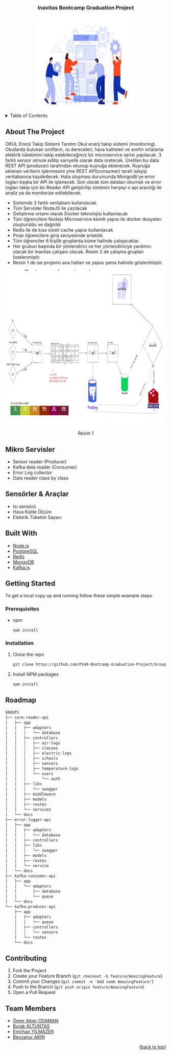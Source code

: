 <div align="center">
<h3 align="center">Inavitas Bootcamp Graduation Project</h3>
  <img src="./images/team.jpg" width="300" height="300">

</div>

<!-- TABLE OF CONTENTS -->
<details>
  <summary>Table of Contents</summary>
  <ol>
    <li>
      <a href="#about-the-project">About The Project</a>
      <ul>
        <li><a href="#built-with">Built With</a></li>
      </ul>
    </li>
    <li>
      <a href="#getting-started">Getting Started</a>
      <ul>
        <li><a href="#prerequisites">Prerequisites</a></li>
        <li><a href="#installation">Installation</a></li>
      </ul>
    </li>
    <li><a href="#roadmap">Roadmap</a></li>
    <li><a href="#contributing">Contributing</a></li>
    <li><a href="#team-members">TEAM</a></li>
  </ol>
</details>

<!-- ABOUT THE PROJECT -->

## About The Project

OKUL Enerji Takip Sistemi
Tanıtım
Okul enerji takip sistemi (monitoring).
Okullarda bulunan sınıfların, ısı dereceleri, hava kaliteleri ve sınıfın
ortalama elektrik tüketimini takip edebileceğimiz bir microservice serisi
yapılacak.
3 farklı sensor simule edilip saniyelik olarak data üretecek. Üretilen bu
data REST API (producer) tarafından okunup kuyruğa eklenecek.
Kuyruğa eklenen verilerin işlenmesini yine REST API(consumer) tarafı
işleyip veritabanına kaydedecek. Hata oluşması durumunda Mongodb’ye error
logları başka bir API ile işlenecek.
Son olarak tüm dataları okumak ve error logları takip için bir Reader API
geliştirilip sistemin herşeyi o api aracılığı ile analiz ya da monitorize
edilebilecek.

- Sistemde 3 farklı veritabanı kullanılacak.
- Tüm Servisler NodeJS ile yazılacak
- Geliştirme ortamı olarak Docker teknolojisi kullanılacak
- Tüm öğrencilere Nodejs Microservice kemik yapısı ile docker dosyaları
  oluşturuldu ve dağıtıldı
- Redis ile de kısa süreli cache yapısı kullanılacak
- Proje öğrencilere giriş seviyesinde anlatıldı
- Tüm öğrenciler 6 kişilik gruplarda küme halinde çalışacaklar.
- Her grubun başında bir yönlendirici ve her yönlendiriciye yardımcı
  olacak bir inavitas çalışanı olacak. Resim 2 de çalışma grupları
  listelenmiştir.
- Resim 1 de ise projenin ana hatları ve yapısı şema halinde
gösterilmiştir.
<div align="center"><img src="./images/school-energy-system.png" width="500" height="500">Resim 1</div>

## Mikro Servisler

- Sensor reader (Producer)
- Kafka data reader (Consumer)
- Error Log collector
- Data reader class by class

## Sensörler & Araçlar

- Isı sensörü
- Hava Kalite Ölçüm
- Elektrik Tüketim Sayacı

## Built With

- [Node.js](https://nodejs.org/en/)
- [PostgreSQL](https://www.postgresql.org/)
- [Redis](https://vuejs.org/)
- [MongoDB](https://angular.io/)
- [Kafka.js](https://svelte.dev/)

<div id="top"></div>

<!-- GETTING STARTED -->

## Getting Started

To get a local copy up and running follow these simple example steps.

### Prerequisites

- npm
  ```sh
  npm install
  ```

### Installation

1. Clone the repo
   ```sh
   git clone https://github.com/P149-Bootcamp-Graduation-Project/Group1.git
   ```
2. Install NPM packages
   ```sh
   npm install
   ```

<!-- ROADMAP -->

## Roadmap

```
GROUP1
├── core-reader-api
│   ├── app
│   │   ├── adapters
│   │   │   └── database
│   │   ├── controllers
│   │   │   ├── air-logs
│   │   │   ├── classes
│   │   │   ├── electric-logs
│   │   │   ├── schools
│   │   │   ├── sensors
│   │   │   ├── temperature-logs
│   │   │   └── users
│   │   │       └── auth
│   │   ├── libs
│   │   │   └── swagger
│   │   ├── middleware
│   │   ├── models
│   │   ├── routes
│   │   └── services
│   └── docs
├── error-logger-api
│   ├── app
│   │   ├── adapters
│   │   │   └── database
│   │   ├── controllers
│   │   ├── libs
│   │   │   └── swagger
│   │   ├── models
│   │   ├── routes
│   │   └── service
│   └── docs
├── kafka-consumer-api
│   ├── app
│   │   └── adapters
│   │       ├── database
│   │       └── queue
│   └── docs
└── kafka-producer-api
    ├── app
    │   ├── adapters
    │   │   └── queue
    │   ├── controllers
    │   │   └── sensors
    │   └── routes
    └── docs
```

<!-- CONTRIBUTING -->

## Contributing

1. Fork the Project
2. Create your Feature Branch (`git checkout -b feature/AmazingFeature`)
3. Commit your Changes (`git commit -m 'Add some AmazingFeature'`)
4. Push to the Branch (`git push origin feature/AmazingFeature`)
5. Open a Pull Request

<!-- ACKNOWLEDGMENTS -->

## Team Members

- [Ömer Alper ODAMAN](https://github.com/alperodaman)
- [Burak ALTUNTAŞ](https://github.com/baltuntas3)
- [Emirhan YILMAZER]()
- [Beyzanur AKIN](https://github.com/beyzanurakin)

<p align="right">(<a href="#top">back to top</a>)</p>
